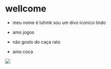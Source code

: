 # wellcome

- meu nome é luhmk sou um divo iconico lindo 

- amo jogos 

- não gosto do caça rato

- amo coca

![](https://media.tenor.com/bBk2sSzs7rcAAAAM/coke-rakeitoop.gif)

